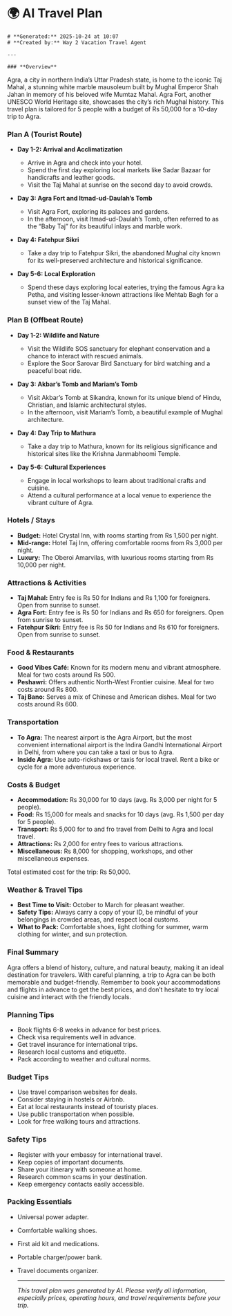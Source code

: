 # 🌍 AI Travel Plan

    # **Generated:** 2025-10-24 at 10:07  
    # **Created by:** Way 2 Vacation Travel Agent

    ---

    ### **Overview**
Agra, a city in northern India’s Uttar Pradesh state, is home to the iconic Taj Mahal, a stunning white marble mausoleum built by Mughal Emperor Shah Jahan in memory of his beloved wife Mumtaz Mahal. Agra Fort, another UNESCO World Heritage site, showcases the city’s rich Mughal history. This travel plan is tailored for 5 people with a budget of Rs 50,000 for a 10-day trip to Agra.

### **Plan A (Tourist Route)**
- **Day 1-2: Arrival and Acclimatization**
  - Arrive in Agra and check into your hotel.
  - Spend the first day exploring local markets like Sadar Bazaar for handicrafts and leather goods.
  - Visit the Taj Mahal at sunrise on the second day to avoid crowds.

- **Day 3: Agra Fort and Itmad-ud-Daulah’s Tomb**
  - Visit Agra Fort, exploring its palaces and gardens.
  - In the afternoon, visit Itmad-ud-Daulah’s Tomb, often referred to as the “Baby Taj” for its beautiful inlays and marble work.

- **Day 4: Fatehpur Sikri**
  - Take a day trip to Fatehpur Sikri, the abandoned Mughal city known for its well-preserved architecture and historical significance.

- **Day 5-6: Local Exploration**
  - Spend these days exploring local eateries, trying the famous Agra ka Petha, and visiting lesser-known attractions like Mehtab Bagh for a sunset view of the Taj Mahal.

### **Plan B (Offbeat Route)**
- **Day 1-2: Wildlife and Nature**
  - Visit the Wildlife SOS sanctuary for elephant conservation and a chance to interact with rescued animals.
  - Explore the Soor Sarovar Bird Sanctuary for bird watching and a peaceful boat ride.

- **Day 3: Akbar’s Tomb and Mariam’s Tomb**
  - Visit Akbar’s Tomb at Sikandra, known for its unique blend of Hindu, Christian, and Islamic architectural styles.
  - In the afternoon, visit Mariam’s Tomb, a beautiful example of Mughal architecture.

- **Day 4: Day Trip to Mathura**
  - Take a day trip to Mathura, known for its religious significance and historical sites like the Krishna Janmabhoomi Temple.

- **Day 5-6: Cultural Experiences**
  - Engage in local workshops to learn about traditional crafts and cuisine.
  - Attend a cultural performance at a local venue to experience the vibrant culture of Agra.

### **Hotels / Stays**
- **Budget:** Hotel Crystal Inn, with rooms starting from Rs 1,500 per night.
- **Mid-range:** Hotel Taj Inn, offering comfortable rooms from Rs 3,000 per night.
- **Luxury:** The Oberoi Amarvilas, with luxurious rooms starting from Rs 10,000 per night.

### **Attractions & Activities**
- **Taj Mahal:** Entry fee is Rs 50 for Indians and Rs 1,100 for foreigners. Open from sunrise to sunset.
- **Agra Fort:** Entry fee is Rs 50 for Indians and Rs 650 for foreigners. Open from sunrise to sunset.
- **Fatehpur Sikri:** Entry fee is Rs 50 for Indians and Rs 610 for foreigners. Open from sunrise to sunset.

### **Food & Restaurants**
- **Good Vibes Café:** Known for its modern menu and vibrant atmosphere. Meal for two costs around Rs 500.
- **Peshawri:** Offers authentic North-West Frontier cuisine. Meal for two costs around Rs 800.
- **Taj Bano:** Serves a mix of Chinese and American dishes. Meal for two costs around Rs 600.

### **Transportation**
- **To Agra:** The nearest airport is the Agra Airport, but the most convenient international airport is the Indira Gandhi International Airport in Delhi, from where you can take a taxi or bus to Agra.
- **Inside Agra:** Use auto-rickshaws or taxis for local travel. Rent a bike or cycle for a more adventurous experience.

### **Costs & Budget**
- **Accommodation:** Rs 30,000 for 10 days (avg. Rs 3,000 per night for 5 people).
- **Food:** Rs 15,000 for meals and snacks for 10 days (avg. Rs 1,500 per day for 5 people).
- **Transport:** Rs 5,000 for to and fro travel from Delhi to Agra and local travel.
- **Attractions:** Rs 2,000 for entry fees to various attractions.
- **Miscellaneous:** Rs 8,000 for shopping, workshops, and other miscellaneous expenses.

Total estimated cost for the trip: Rs 50,000.

### **Weather & Travel Tips**
- **Best Time to Visit:** October to March for pleasant weather.
- **Safety Tips:** Always carry a copy of your ID, be mindful of your belongings in crowded areas, and respect local customs.
- **What to Pack:** Comfortable shoes, light clothing for summer, warm clothing for winter, and sun protection.

### **Final Summary**
Agra offers a blend of history, culture, and natural beauty, making it an ideal destination for travelers. With careful planning, a trip to Agra can be both memorable and budget-friendly. Remember to book your accommodations and flights in advance to get the best prices, and don’t hesitate to try local cuisine and interact with the friendly locals.

### **Planning Tips**
- Book flights 6-8 weeks in advance for best prices.
- Check visa requirements well in advance.
- Get travel insurance for international trips.
- Research local customs and etiquette.
- Pack according to weather and cultural norms.

### **Budget Tips**
- Use travel comparison websites for deals.
- Consider staying in hostels or Airbnb.
- Eat at local restaurants instead of touristy places.
- Use public transportation when possible.
- Look for free walking tours and attractions.

### **Safety Tips**
- Register with your embassy for international travel.
- Keep copies of important documents.
- Share your itinerary with someone at home.
- Research common scams in your destination.
- Keep emergency contacts easily accessible.

### **Packing Essentials**
- Universal power adapter.
- Comfortable walking shoes.
- First aid kit and medications.
- Portable charger/power bank.
- Travel documents organizer.

    ---

    *This travel plan was generated by AI. Please verify all information, especially prices, operating hours, and travel requirements before your trip.*
    